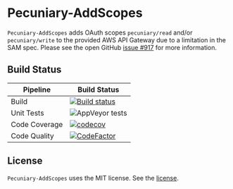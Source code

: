 # Pecuniary-AddScopes

`Pecuniary-AddScopes` adds OAuth scopes `pecuniary/read` and/or `pecuniary/write` to the provided AWS API Gateway due to a limitation in the SAM spec.  Please see the open GitHub [issue #917](https://github.com/awslabs/serverless-application-model/pull/917) for more information.

## Build Status
Pipeline | Build Status
-|-
Build | [![Build status](https://ci.appveyor.com/api/projects/status/jfs2ymdr6q6t8wu5?svg=true)](https://ci.appveyor.com/project/eric-bach/pecuniary-addscopes)
Unit Tests | ![AppVeyor tests](https://img.shields.io/appveyor/tests/eric-bach/Pecuniary-AddScopes)
Code Coverage | [![codecov](https://codecov.io/gh/eric-bach/Pecuniary-AddScopes/branch/master/graph/badge.svg)](https://codecov.io/gh/eric-bach/Pecuniary-AddScopes)
Code Quality | [![CodeFactor](https://www.codefactor.io/repository/github/eric-bach/pecuniary-addscopes/badge)](https://www.codefactor.io/repository/github/eric-bach/pecuniary-addscopes)

## License

`Pecuniary-AddScopes` uses the MIT license. See the [license](https://github.com/eric-bach/Pecuniary-AddScopes/blob/master/LICENSE).
